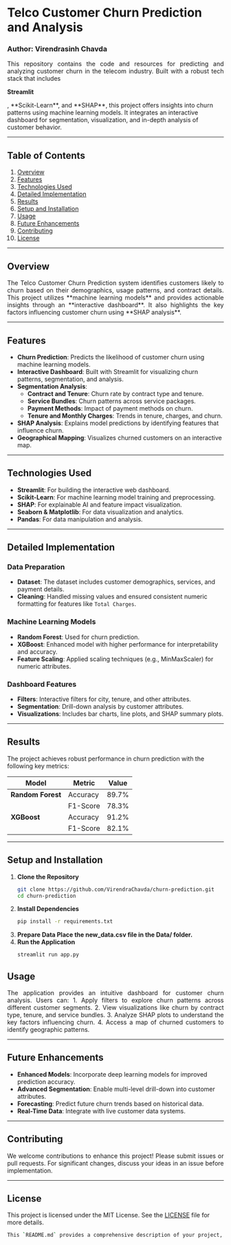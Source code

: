 # Telco Customer Churn Prediction and Analysis
### Author: Virendrasinh Chavda

<p align="justify">
This repository contains the code and resources for predicting and analyzing customer churn in the telecom industry. Built with a robust tech stack that includes <p style="font-weight: bold;">Streamlit</p>, **Scikit-Learn**, and **SHAP**, this project offers insights into churn patterns using machine learning models. It integrates an interactive dashboard for segmentation, visualization, and in-depth analysis of customer behavior.
</p>

---

## Table of Contents
1. [Overview](#overview)
2. [Features](#features)
3. [Technologies Used](#technologies-used)
4. [Detailed Implementation](#detailed-implementation)
5. [Results](#results)
6. [Setup and Installation](#setup-and-installation)
7. [Usage](#usage)
8. [Future Enhancements](#future-enhancements)
9. [Contributing](#contributing)
10. [License](#license)

---

## Overview
<p align="justify">
The Telco Customer Churn Prediction system identifies customers likely to churn based on their demographics, usage patterns, and contract details. This project utilizes **machine learning models** and provides actionable insights through an **interactive dashboard**. It also highlights the key factors influencing customer churn using **SHAP analysis**.
</p>

---

## Features
- **Churn Prediction**: Predicts the likelihood of customer churn using machine learning models.
- **Interactive Dashboard**: Built with Streamlit for visualizing churn patterns, segmentation, and analysis.
- **Segmentation Analysis**:
  - **Contract and Tenure**: Churn rate by contract type and tenure.
  - **Service Bundles**: Churn patterns across service packages.
  - **Payment Methods**: Impact of payment methods on churn.
  - **Tenure and Monthly Charges**: Trends in tenure, charges, and churn.
- **SHAP Analysis**: Explains model predictions by identifying features that influence churn.
- **Geographical Mapping**: Visualizes churned customers on an interactive map.

---

## Technologies Used
- **Streamlit**: For building the interactive web dashboard.
- **Scikit-Learn**: For machine learning model training and preprocessing.
- **SHAP**: For explainable AI and feature impact visualization.
- **Seaborn & Matplotlib**: For data visualization and analytics.
- **Pandas**: For data manipulation and analysis.

---

## Detailed Implementation

### Data Preparation
- **Dataset**: The dataset includes customer demographics, services, and payment details.
- **Cleaning**: Handled missing values and ensured consistent numeric formatting for features like `Total Charges`.

### Machine Learning Models
- **Random Forest**: Used for churn prediction.
- **XGBoost**: Enhanced model with higher performance for interpretability and accuracy.
- **Feature Scaling**: Applied scaling techniques (e.g., MinMaxScaler) for numeric attributes.

### Dashboard Features
- **Filters**: Interactive filters for city, tenure, and other attributes.
- **Segmentation**: Drill-down analysis by customer attributes.
- **Visualizations**: Includes bar charts, line plots, and SHAP summary plots.

---

## Results
The project achieves robust performance in churn prediction with the following key metrics:

| **Model**          | **Metric**       | **Value**  |
|---------------------|------------------|------------|
| **Random Forest**   | Accuracy         | 89.7%      |
|                     | F1-Score         | 78.3%      |
| **XGBoost**         | Accuracy         | 91.2%      |
|                     | F1-Score         | 82.1%      |

---

## Setup and Installation

1. **Clone the Repository**
   ```bash
   git clone https://github.com/VirendraChavda/churn-prediction.git
   cd churn-prediction
   ```
2. **Install Dependencies**
   ```bash
   pip install -r requirements.txt
   ```
3. **Prepare Data Place the new_data.csv file in the Data/ folder.**
4. **Run the Application**
   ```bash
   streamlit run app.py
   ```
## Usage
<p align="justify">
The application provides an intuitive dashboard for customer churn analysis. Users can:
1. Apply filters to explore churn patterns across different customer segments.
2. View visualizations like churn by contract type, tenure, and service bundles.
3. Analyze SHAP plots to understand the key factors influencing churn.
4. Access a map of churned customers to identify geographic patterns.
</p>

---

## Future Enhancements
- **Enhanced Models**: Incorporate deep learning models for improved prediction accuracy.
- **Advanced Segmentation**: Enable multi-level drill-down into customer attributes.
- **Forecasting**: Predict future churn trends based on historical data.
- **Real-Time Data**: Integrate with live customer data systems.

---

## Contributing
<p align="justify">
We welcome contributions to enhance this project! Please submit issues or pull requests. For significant changes, discuss your ideas in an issue before implementation.
</p>

---

## License
This project is licensed under the MIT License. See the [LICENSE](LICENSE) file for more details.
```bash
This `README.md` provides a comprehensive description of your project, including its features, technologies, setup instructions, and results. Let me know if you'd like any modifications or additional details!
```
